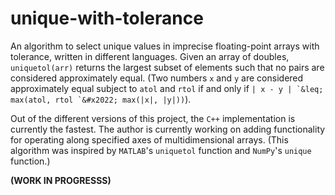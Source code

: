 # unique-with-tolerance

An algorithm to select unique values in imprecise floating-point arrays with tolerance, written in different languages. Given an array of doubles, `uniquetol(arr)` returns the largest subset of elements such that no pairs are considered approximately equal. (Two numbers `x` and `y` are considered approximately equal subject to `atol` and `rtol` if and only if ``| x - y | `&leq; max(atol, rtol `&#x2022; max(|x|, |y|))``).

Out of the different versions of this project, the `C++` implementation is currently the fastest. The author is currently working on adding functionality for operating along specified axes of multidimensional arrays. (This algorithm was inspired by `MATLAB`'s `uniquetol` function and `NumPy`'s `unique` function.)

**(WORK IN PROGRESSS)**
